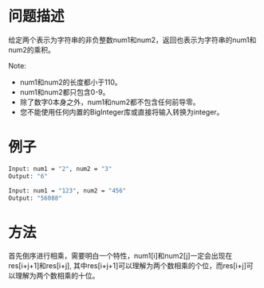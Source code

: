 # 问题描述

给定两个表示为字符串的非负整数num1和num2，返回也表示为字符串的num1和num2的乘积。

Note:
- num1和num2的长度都小于110。
- num1和num2都只包含0-9。
- 除了数字0本身之外，num1和num2都不包含任何前导零。
- 您不能使用任何内置的BigInteger库或直接将输入转换为integer。

# 例子

```bash
Input: num1 = "2", num2 = "3"
Output: "6"

Input: num1 = "123", num2 = "456"
Output: "56088"
```

# 方法

首先倒序进行相乘，需要明白一个特性，num1[i]和num2[j]一定会出现在res[i+j+1]和res[i+j], 其中res[i+j+1]可以理解为两个数相乘的个位，而res[i+j]可以理解为两个数相乘的十位。